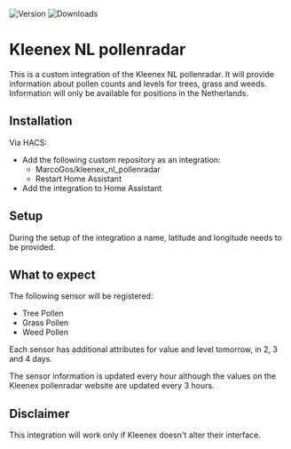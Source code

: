 ![Version](https://img.shields.io/github/v/release/MarcoGos/kleenex_nl_pollenradar?include_prereleases)
![Downloads](https://img.shields.io/github/downloads/MarcoGos/kleenex_nl_pollenradar/total)

# Kleenex NL pollenradar

This is a custom integration of the Kleenex NL pollenradar. It will provide information about pollen counts and levels for trees, grass and weeds. Information will only be available for positions in the Netherlands.

## Installation

Via HACS:

- Add the following custom repository as an integration:
    - MarcoGos/kleenex_nl_pollenradar
    - Restart Home Assistant
- Add the integration to Home Assistant

## Setup

During the setup of the integration a name, latitude and longitude needs to be provided.

## What to expect

The following sensor will be registered:

- Tree Pollen
- Grass Pollen
- Weed Pollen

Each sensor has additional attributes for value and level tomorrow, in 2, 3 and 4 days.

The sensor information is updated every hour although the values on the Kleenex pollenradar website are updated every 3 hours.

## Disclaimer

This integration will work only if Kleenex doesn't alter their interface.